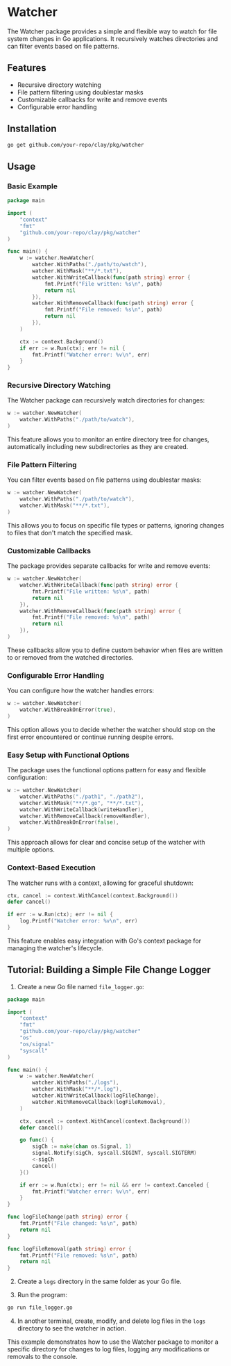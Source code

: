 # Watcher

The Watcher package provides a simple and flexible way to watch for file system changes in Go applications. It recursively watches directories and can filter events based on file patterns.

## Features

- Recursive directory watching
- File pattern filtering using doublestar masks
- Customizable callbacks for write and remove events
- Configurable error handling

## Installation

```bash
go get github.com/your-repo/clay/pkg/watcher
```

## Usage

### Basic Example

```go
package main

import (
    "context"
    "fmt"
    "github.com/your-repo/clay/pkg/watcher"
)

func main() {
    w := watcher.NewWatcher(
        watcher.WithPaths("./path/to/watch"),
        watcher.WithMask("**/*.txt"),
        watcher.WithWriteCallback(func(path string) error {
            fmt.Printf("File written: %s\n", path)
            return nil
        }),
        watcher.WithRemoveCallback(func(path string) error {
            fmt.Printf("File removed: %s\n", path)
            return nil
        }),
    )

    ctx := context.Background()
    if err := w.Run(ctx); err != nil {
        fmt.Printf("Watcher error: %v\n", err)
    }
}
```

### Recursive Directory Watching

The Watcher package can recursively watch directories for changes:

```go
w := watcher.NewWatcher(
    watcher.WithPaths("./path/to/watch"),
)
```

This feature allows you to monitor an entire directory tree for changes, automatically including new subdirectories as they are created.

### File Pattern Filtering

You can filter events based on file patterns using doublestar masks:

```go
w := watcher.NewWatcher(
    watcher.WithPaths("./path/to/watch"),
    watcher.WithMask("**/*.txt"),
)
```

This allows you to focus on specific file types or patterns, ignoring changes to files that don't match the specified mask.

### Customizable Callbacks

The package provides separate callbacks for write and remove events:

```go
w := watcher.NewWatcher(
    watcher.WithWriteCallback(func(path string) error {
        fmt.Printf("File written: %s\n", path)
        return nil
    }),
    watcher.WithRemoveCallback(func(path string) error {
        fmt.Printf("File removed: %s\n", path)
        return nil
    }),
)
```

These callbacks allow you to define custom behavior when files are written to or removed from the watched directories.

### Configurable Error Handling

You can configure how the watcher handles errors:

```go
w := watcher.NewWatcher(
    watcher.WithBreakOnError(true),
)
```

This option allows you to decide whether the watcher should stop on the first error encountered or continue running despite errors.

### Easy Setup with Functional Options

The package uses the functional options pattern for easy and flexible configuration:

```go
w := watcher.NewWatcher(
    watcher.WithPaths("./path1", "./path2"),
    watcher.WithMask("**/*.go", "**/*.txt"),
    watcher.WithWriteCallback(writeHandler),
    watcher.WithRemoveCallback(removeHandler),
    watcher.WithBreakOnError(false),
)
```

This approach allows for clear and concise setup of the watcher with multiple options.

### Context-Based Execution

The watcher runs with a context, allowing for graceful shutdown:

```go
ctx, cancel := context.WithCancel(context.Background())
defer cancel()

if err := w.Run(ctx); err != nil {
    log.Printf("Watcher error: %v\n", err)
}
```

This feature enables easy integration with Go's context package for managing the watcher's lifecycle.

## Tutorial: Building a Simple File Change Logger

1. Create a new Go file named `file_logger.go`:

```go
package main

import (
    "context"
    "fmt"
    "github.com/your-repo/clay/pkg/watcher"
    "os"
    "os/signal"
    "syscall"
)

func main() {
    w := watcher.NewWatcher(
        watcher.WithPaths("./logs"),
        watcher.WithMask("**/*.log"),
        watcher.WithWriteCallback(logFileChange),
        watcher.WithRemoveCallback(logFileRemoval),
    )

    ctx, cancel := context.WithCancel(context.Background())
    defer cancel()

    go func() {
        sigCh := make(chan os.Signal, 1)
        signal.Notify(sigCh, syscall.SIGINT, syscall.SIGTERM)
        <-sigCh
        cancel()
    }()

    if err := w.Run(ctx); err != nil && err != context.Canceled {
        fmt.Printf("Watcher error: %v\n", err)
    }
}

func logFileChange(path string) error {
    fmt.Printf("File changed: %s\n", path)
    return nil
}

func logFileRemoval(path string) error {
    fmt.Printf("File removed: %s\n", path)
    return nil
}
```

2. Create a `logs` directory in the same folder as your Go file.

3. Run the program:

```bash
go run file_logger.go
```

4. In another terminal, create, modify, and delete log files in the `logs` directory to see the watcher in action.

This example demonstrates how to use the Watcher package to monitor a specific directory for changes to log files, logging any modifications or removals to the console.